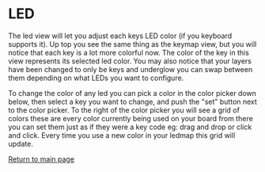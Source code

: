 # LED
The led view will let you adjust each keys LED color (if you keyboard supports it). 
Up top you see the same thing as the keymap view, but you will notice that each key is a lot more colorful now. The color of the key in this view represents its selected led color. 
You may also notice that your layers have been changed to only be keys and underglow you can swap between them depending on what LEDs you want to configure.

To change the color of any led you can pick a color in the color picker down below, then select a key you want to change, and push the "set" button next to the color picker. 
To the right of the color picker you will see a grid of colors these are every color currently being used on your board from there you can set them just as if they were a key code eg: drag and drop or click and click. 
Every time you use a new color in your ledmap this grid will update.

[Return to main page](./README.md)